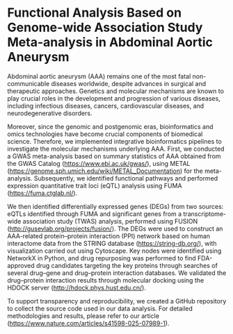 # Functional Analysis Based on Genome-wide Association Study Meta-analysis in Abdominal Aortic Aneurysm 

Abdominal aortic aneurysm (AAA) remains one of the most fatal non-communicable diseases worldwide, despite advances in surgical and therapeutic approaches. Genetics and molecular mechanisms are known to play crucial roles in the development and progression of various diseases, including infectious diseases, cancers, cardiovascular diseases, and neurodegenerative disorders.

Moreover, since the genomic and postgenomic eras, bioinformatics and omics technologies have become crucial components of biomedical science. Therefore, we implemented integrative bioinformatics pipelines to investigate the molecular mechanisms underlying AAA. First, we conducted a GWAS meta-analysis based on summary statistics of AAA obtained from the GWAS Catalog (https://www.ebi.ac.uk/gwas/), using METAL (https://genome.sph.umich.edu/wiki/METAL_Documentation) for the meta-analysis. Subsequently, we identified functional pathways and performed expression quantitative trait loci (eQTL) analysis using FUMA (https://fuma.ctglab.nl/).

We then identified differentially expressed genes (DEGs) from two sources: eQTLs identified through FUMA and significant genes from a transcriptome-wide association study (TWAS) analysis, performed using FUSION (http://gusevlab.org/projects/fusion/). The DEGs were used to construct an AAA-related protein–protein interaction (PPI) network based on human interactome data from the STRING database (https://string-db.org/), with visualization carried out using Cytoscape. Key nodes were identified using NetworkX in Python, and drug repurposing was performed to find FDA-approved drug candidates targeting the key proteins through searches of several drug–gene and drug–protein interaction databases. We validated the drug–protein interaction results through molecular docking using the HDOCK server (http://hdock.phys.hust.edu.cn/).

To support transparency and reproducibility, we created a GitHub repository to collect the source code used in our data analysis. For detailed methodologies and results, please refer to our article (https://www.nature.com/articles/s41598-025-07989-1).
